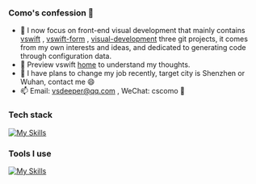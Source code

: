 ### Como's confession 👋

<!--
**vsdeeper/vsdeeper** is a ✨ _special_ ✨ repository because its `README.md` (this file) appears on your GitHub profile.

Here are some ideas to get you started:

- 🔭 I’m currently working on ...
- 🌱 I’m currently learning ...
- 👯 I’m looking to collaborate on ...
- 🤔 I’m looking for help with ...
- 💬 Ask me about ...
- 📫 How to reach me: ...
- 😄 Pronouns: ...
- ⚡ Fun fact: ...
-->

- 🌱 I now focus on front-end visual development that mainly contains [vswift](https://github.com/vsdeeper/vswift) , [vswift-form](https://github.com/vsdeeper/vswift-form) , [visual-development](https://github.com/vsdeeper/visual-development) three git projects, it comes from my own interests and ideas, and dedicated to generating code through configuration data.
- 🔭 Preview vswift [home](https://vsdeeper.github.io/) to understand my thoughts.
- 🤔 I have plans to change my job recently, target city is Shenzhen or Wuhan, contact me 😄
- 📫 Email: vsdeeper@qq.com , WeChat: cscomo 💬

### Tech stack

[![My Skills](https://skillicons.dev/icons?i=js,typescript,scss,vue,react,angular,nodejs,nestjs,mysql)](https://skillicons.dev)

### Tools I use

[![My Skills](https://skillicons.dev/icons?i=vscode,vite,webpack,gulp,git,github,vitest)](https://skillicons.dev)


